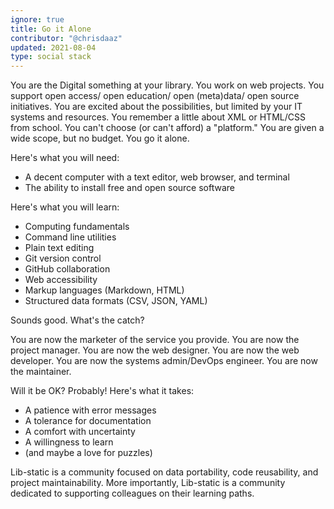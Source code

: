 ```yaml
---
ignore: true
title: Go it Alone
contributor: "@chrisdaaz"
updated: 2021-08-04
type: social stack
---
```


You are the Digital something at your library. 
You work on web projects. 
You support open access/ open education/ open (meta)data/ open source initiatives. 
You are excited about the possibilities, but limited by your IT systems and resources. 
You remember a little about XML or HTML/CSS from school. 
You can't choose (or can't afford) a "platform." 
You are given a wide scope, but no budget. You go it alone. 

Here's what you will need:

- A decent computer with a text editor, web browser, and terminal
- The ability to install free and open source software

Here's what you will learn:

- Computing fundamentals
- Command line utilities
- Plain text editing
- Git version control
- GitHub collaboration
- Web accessibility
- Markup languages (Markdown, HTML)
- Structured data formats (CSV, JSON, YAML)

Sounds good. 
What's the catch? 

You are now the marketer of the service you provide. 
You are now the project manager. 
You are now the web designer. 
You are now the web developer. 
You are now the systems admin/DevOps engineer. 
You are now the maintainer.

Will it be OK? Probably! Here's what it takes:

- A patience with error messages
- A tolerance for documentation
- A comfort with uncertainty
- A willingness to learn 
- (and maybe a love for puzzles)

Lib-static is a community focused on data portability, code reusability, and project maintainability. 
More importantly, Lib-static is a community dedicated to supporting colleagues on their learning paths. 
